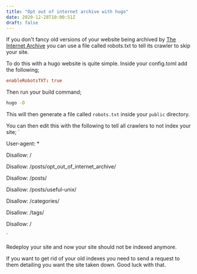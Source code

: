 ```yaml
---
title: "Opt out of internet archive with hugo"
date: 2020-12-28T10:00:51Z
draft: false
---
```


If you don't fancy old versions of your website being archived by [The Internet Archive](https://archive.org) you can use a file called robots.txt to tell its crawler to skip your site.

To do this with a hugo website is quite simple. Inside your config.toml add the following;
```toml
enableRobotsTXT: true
```

Then run your build command;
```sh
hugo -D
```

This will then generate a file called `robots.txt` inside your `public` directory.

You can then edit this with the following to tell all crawlers to not index your site;
`

User-agent: *

Disallow: /

Disallow: /posts/opt_out_of_internet_archive/

Disallow: /posts/

Disallow: /posts/useful-unix/

Disallow: /categories/

Disallow: /tags/

Disallow: /

`

Redeploy your site and now your site should not be indexed anymore.

If you want to get rid of your old indexes you need to send a request to them detailing you want the site taken down. Good luck with that.

